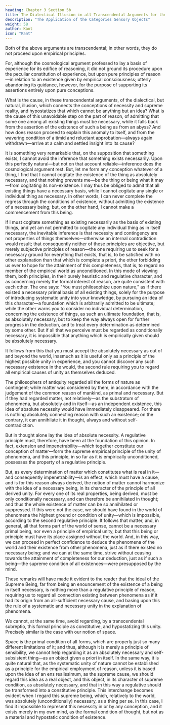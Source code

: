 ```yaml
---
heading: Chapter 3 Section 5b
title: The Dialectical Illusion in all Transcendental Arguments for the Existence of a Necessary Being
description: "The Application of the Categories Sensory Objects"
weight: 58
author: Kant
icon: "Kant"
---
```



Both of the above arguments are transcendental; in other words, they do not proceed upon empirical principles.

For, although the cosmological argument professed to lay a basis of experience for its edifice of reasoning, it did not ground its procedure upon the peculiar constitution of experience, but upon pure principles of reason—in relation to an existence given by empirical consciousness; utterly abandoning its guidance, however, for the purpose of supporting its assertions entirely upon pure conceptions. 

What is the cause, in these transcendental arguments, of the dialectical, but natural, illusion, which connects the conceptions of necessity and supreme reality, and hypostatizes that which cannot be anything but an idea? What is the cause of this unavoidable step on the part of reason, of admitting that some one among all existing things must be necessary, while it falls back from the assertion of the existence of such a being as from an abyss? And how does reason proceed to explain this anomaly to itself, and from the wavering condition of a timid and reluctant approbation—always again withdrawn—arrive at a calm and settled insight into its cause?

It is something very remarkable that, on the supposition that something exists, I cannot avoid the inference that something exists necessarily. Upon this perfectly natural—but not on that account reliable—inference does the cosmological argument rest. But, let me form any conception whatever of a thing, I find that I cannot cogitate the existence of the thing as absolutely necessary, and that nothing prevents me—be the thing or being what it may—from cogitating its non-existence. I may thus be obliged to admit that all existing things have a necessary basis, while I cannot cogitate any single or individual thing as necessary. In other words, I can never complete the regress through the conditions of existence, without admitting the existence of a necessary being; but, on the other hand, I cannot make a commencement from this being.

If I must cogitate something as existing necessarily as the basis of existing things, and yet am not permitted to cogitate any individual thing as in itself necessary, the inevitable inference is that necessity and contingency are not properties of things themselves—otherwise an internal contradiction would result; that consequently neither of these principles are objective, but merely subjective principles of reason—the one requiring us to seek for a necessary ground for everything that exists, that is, to be satisfied with no other explanation than that which is complete a priori, the other forbidding us ever to hope for the attainment of this completeness, that is, to regard no member of the empirical world as unconditioned. In this mode of viewing them, both principles, in their purely heuristic and regulative character, and as concerning merely the formal interest of reason, are quite consistent with each other. The one says: "You must philosophize upon nature," as if there existed a necessary primal basis of all existing things, solely for the purpose of introducing systematic unity into your knowledge, by pursuing an idea of this character—a foundation which is arbitrarily admitted to be ultimate; while the other warns you to consider no individual determination, concerning the existence of things, as such an ultimate foundation, that is, as absolutely necessary, but to keep the way always open for further progress in the deduction, and to treat every determination as determined by some other. But if all that we perceive must be regarded as conditionally necessary, it is impossible that anything which is empirically given should be absolutely necessary.

It follows from this that you must accept the absolutely necessary as out of and beyond the world, inasmuch as it is useful only as a principle of the highest possible unity in experience, and you cannot discover any such necessary existence in the would, the second rule requiring you to regard all empirical causes of unity as themselves deduced.

The philosophers of antiquity regarded all the forms of nature as contingent; while matter was considered by them, in accordance with the judgement of the common reason of mankind, as primal and necessary. But if they had regarded matter, not relatively—as the substratum of phenomena, but absolutely and in itself—as an independent existence, this idea of absolute necessity would have immediately disappeared. For there is nothing absolutely connecting reason with such an existence; on the contrary, it can annihilate it in thought, always and without self-contradiction. 

But in thought alone lay the idea of absolute necessity. A regulative principle must, therefore, have been at the foundation of this opinion. In fact, extension and impenetrability—which together constitute our conception of matter—form the supreme empirical principle of the unity of phenomena, and this principle, in so far as it is empirically unconditioned, possesses the property of a regulative principle.

But, as every determination of matter which constitutes what is real in it—and consequently impenetrability—is an effect, which must have a cause, and is for this reason always derived, the notion of matter cannot harmonize with the idea of a necessary being, in its character of the principle of all derived unity. For every one of its real properties, being derived, must be only conditionally necessary, and can therefore be annihilated in thought; and thus the whole existence of matter can be so annihilated or suppressed. If this were not the case, we should have found in the world of phenomena the highest ground or condition of unity—which is impossible, according to the second regulative principle. It follows that matter, and, in general, all that forms part of the world of sense, cannot be a necessary primal being, nor even a principle of empirical unity, but that this being or principle must have its place assigned without the world. And, in this way, we can proceed in perfect confidence to deduce the phenomena of the world and their existence from other phenomena, just as if there existed no necessary being; and we can at the same time, strive without ceasing towards the attainment of completeness for our deduction, just as if such a being—the supreme condition of all existences—were presupposed by the mind.

These remarks will have made it evident to the reader that the ideal of the Supreme Being, far from being an enouncement of the existence of a being in itself necessary, is nothing more than a regulative principle of reason, requiring us to regard all connection existing between phenomena as if it had its origin from an all-sufficient necessary cause, and basing upon this the rule of a systematic and necessary unity in the explanation of phenomena. 

We cannot, at the same time, avoid regarding, by a transcendental subreptio, this formal principle as constitutive, and hypostatizing this unity. Precisely similar is the case with our notion of space. 

Space is the primal condition of all forms, which are properly just so many different limitations of it; and thus, although it is merely a principle of sensibility, we cannot help regarding it as an absolutely necessary and self-subsistent thing—as an object given a priori in itself. In the same way, it is quite natural that, as the systematic unity of nature cannot be established as a principle for the empirical employment of reason, unless it is based upon the idea of an ens realissimum, as the supreme cause, we should regard this idea as a real object, and this object, in its character of supreme condition, as absolutely necessary, and that in this way a regulative should be transformed into a constitutive principle. This interchange becomes evident when I regard this supreme being, which, relatively to the world, was absolutely (unconditionally) necessary, as a thing per se. In this case, I find it impossible to represent this necessity in or by any conception, and it exists merely in my own mind, as the formal condition of thought, but not as a material and hypostatic condition of existence.

